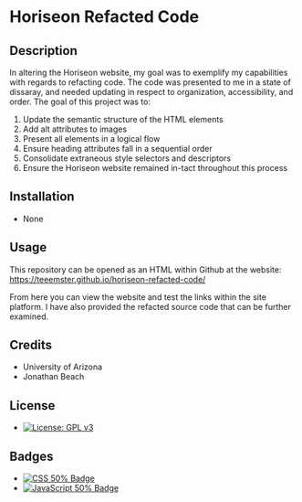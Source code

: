 # Horiseon Refacted Code
## Description

In altering the Horiseon website, my goal was to exemplify my capabilities with regards to refacting code. The code was presented to me in a state of dissaray, and needed updating in respect to organization, accessibility, and order. The goal of this project was to:

  1. Update the semantic structure of the HTML elements
  2. Add alt attributes to images
  3. Present all elements in a logical flow
  4. Ensure heading attributes fall in a sequential order
  5. Consolidate extraneous style selectors and descriptors
  6. Ensure the Horiseon website remained in-tact throughout this process

## Installation
* None
## Usage
This repository can be opened as an HTML within Github at the website: https://teeemster.github.io/horiseon-refacted-code/

From here you can view the website and test the links within the site platform. I have also provided the refacted source code that can be further examined. 
    
## Credits
* University of Arizona
* Jonathan Beach
## License
* [![License: GPL v3](https://img.shields.io/badge/License-GPLv3-blue.svg)](https://www.gnu.org/licenses/gpl-3.0)

## Badges
  
* <a href="https://github.com/badges/shields"><img src="https://img.shields.io/badge/CSS-50%25-green" alt="CSS 50% Badge"></a>
* <a href="https://github.com/badges/shields"><img src="https://img.shields.io/badge/JavaScript-50%25-green" alt="JavaScript 50% Badge"></a>